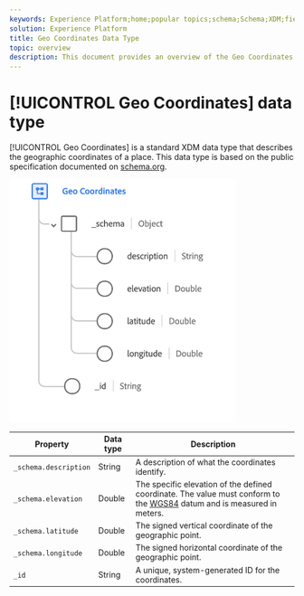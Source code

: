 ```yaml
---
keywords: Experience Platform;home;popular topics;schema;Schema;XDM;fields;schemas;Schemas;geo;coordinates;datatype;data-type;data type;
solution: Experience Platform
title: Geo Coordinates Data Type
topic: overview
description: This document provides an overview of the Geo Coordinates XDM data type.
---
```


# [!UICONTROL Geo Coordinates] data type

[!UICONTROL Geo Coordinates] is a standard XDM data type that describes the geographic coordinates of a place. This data type is based on the public specification documented on [schema.org](https://schema.org/GeoCoordinates).

<img src='../images/data-types/geo-coordinates.png' width=400 /><br />

| Property | Data type | Description |
| --- | --- | --- |
| `_schema.description` | String | A description of what the coordinates identify. |
| `_schema.elevation` | Double | The specific elevation of the defined coordinate. The value must conform to the [WGS84](http://gisgeography.com/wgs84-world-geodetic-system/) datum and is measured in meters. |
| `_schema.latitude` | Double | The signed vertical coordinate of the geographic point. |
| `_schema.longitude` | Double | The signed horizontal coordinate of the geographic point. |
|  `_id` | String | A unique, system-generated ID for the coordinates. |

